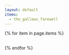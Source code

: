```yaml
---
layout: default
items:
  - the_gallows_farewell
---
```


{% for item in page.items %}

<a id="page-{{ item }}">
  <div class="page-entry">
    <h2 class="name"></h2>
    <p class="description"></p>
  <div>
</a>
<script>
  var xhttp = new XMLHttpRequest();
  xhttp.onreadystatechange = function() {
    if (this.readyState == 4 && this.status == 200) {
      var data = JSON.parse(this.responseText);
      document.querySelector("#page-{{ item }}").href = "https://eisoptrophobia.github.io" + data.url;
      document.querySelector("#page-{{ item }} .page-entry .name").innerText = data.name;
      document.querySelector("#page-{{ item }} .page-entry .description").innerText = data.description;
    }
  }
  xhttp.open("GET", "https://eisoptrophobia.github.io/games/{{ item }}/data.json");
  xhttp.send();
</script>

{% endfor %}
